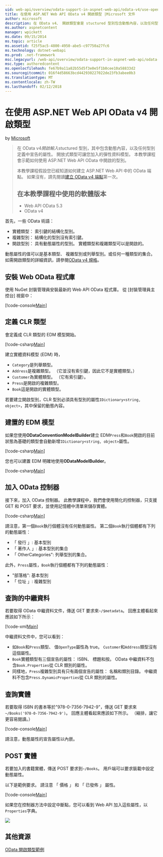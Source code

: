 ```yaml
---
uid: web-api/overview/odata-support-in-aspnet-web-api/odata-v4/use-open-types-in-odata-v4
title: 在使用 ASP.NET Web API OData v4 開啟類型 |Microsoft 文件
author: microsoft
description: 在 OData v4、 開啟類型會是 stuctured 型別包含動態內容，以及任何型別定義中宣告的屬性。 開啟...
ms.author: aspnetcontent
manager: wpickett
ms.date: 09/15/2014
ms.topic: article
ms.assetid: f25f5ac5-4800-4950-abe5-c97750a27fc6
ms.technology: dotnet-webapi
ms.prod: .net-framework
msc.legacyurl: /web-api/overview/odata-support-in-aspnet-web-api/odata-v4/use-open-types-in-odata-v4
msc.type: authoredcontent
ms.openlocfilehash: fe67b9a11a82b55d5f3e0e5f1b0cee10a58833d2
ms.sourcegitcommit: 016f4d58663bcd442930227022de23fb3abee0b3
ms.translationtype: MT
ms.contentlocale: zh-TW
ms.lasthandoff: 02/12/2018
---
```

<a name="open-types-in-odata-v4-with-aspnet-web-api"></a>在使用 ASP.NET Web API OData v4 開啟類型
====================
by [Microsoft](https://github.com/microsoft)

> 在 OData v4*開啟輸入*stuctured 型別，其中包含動態內容，以及任何型別定義中宣告的屬性。 開放式類型可讓您加入的彈性資料模型。 本教學課程會示範如何使用 ASP.NET Web API OData 中開啟的型別。
> 
> 本教學課程假設您已經知道如何建立 ASP.NET Web API 中的 OData 端點。 如果沒有，請先閱讀[建立 OData v4 端點](create-an-odata-v4-endpoint.md)第一次。
> 
> ## <a name="software-versions-used-in-the-tutorial"></a>在本教學課程中使用的軟體版本
> 
> 
> - Web API OData 5.3
> - OData v4


首先，一些 OData 術語：

- 實體類型： 索引鍵的結構化型別。
- 複雜型別： 結構化的型別沒有索引鍵。
- 開啟型別： 具有動態屬性的型別。 實體類型和複雜類型可以是開啟的。

動態屬性的值可以是基本類型、 複雜型別或列舉型別。或任何一種類型的集合。 如需開啟類型的詳細資訊，請參閱[OData v4 規格](http://www.odata.org/documentation/odata-version-4-0/)。

## <a name="install-the-web-odata-libraries"></a>安裝 Web OData 程式庫

使用 NuGet 封裝管理員安裝最新的 Web API OData 程式庫。 從 [封裝管理員主控台] 視窗中：

[!code-console[Main](use-open-types-in-odata-v4/samples/sample1.cmd)]

## <a name="define-the-clr-types"></a>定義 CLR 類型

會定義成 CLR 類型的 EDM 模型開始。

[!code-csharp[Main](use-open-types-in-odata-v4/samples/sample2.cs)]

建立實體資料模型 (EDM) 時，

- `Category`是列舉類型。
- `Address`是複雜類型。 （它並沒有索引鍵，因此它不是實體類型。）
- `Customer`為實體類型。 （它有索引鍵）。
- `Press`是開啟的複雜類型。
- `Book`這是開啟的實體類型。

若要建立開啟型別，CLR 型別必須具有型別的屬性`IDictionary<string, object>`，其中保留的動態內容。

## <a name="build-the-edm-model"></a>建置的 EDM 模型

如果您使用**ODataConventionModelBuilder**建立 EDM`Press`和`Book`開啟的目前狀態為基礎的類型會自動新增`IDictionary<string, object>`屬性。

[!code-csharp[Main](use-open-types-in-odata-v4/samples/sample3.cs)]

您也可以建置 EDM 明確地使用**ODataModelBuilder**。

[!code-csharp[Main](use-open-types-in-odata-v4/samples/sample4.cs)]

## <a name="add-an-odata-controller"></a>加入 OData 控制器

接下來，加入 OData 控制器。 此教學課程中，我們會使用簡化的控制器，只支援 GET 和 POST 要求，並使用記憶體中清單來儲存實體。

[!code-csharp[Main](use-open-types-in-odata-v4/samples/sample5.cs)]

請注意，第一個`Book`執行個體沒有任何動態屬性。 第二個`Book`執行個體都有下列的動態屬性：

- 「 發行 」: 基本型別
- 「 著作人 」: 基本型別的集合
- 「 OtherCategories": 列舉型別的集合。

此外，`Press`屬性，`Book`執行個體都有下列的動態屬性：

- "部落格": 基本型別
- 「 位址 」: 複雜型別

## <a name="query-the-metadata"></a>查詢的中繼資料

若要取得 OData 中繼資料文件，傳送 GET 要求來`~/$metadata`。 回應主體看起來應該如下所示：

[!code-xml[Main](use-open-types-in-odata-v4/samples/sample6.xml?highlight=5,21)]

中繼資料文件中，您可以看到：

- 如`Book`和`Press`類型、 值`OpenType`屬性為 true。 `Customer`和`Address`類型沒有這個屬性。
- `Book`實體類型有三個宣告的屬性： ISBN、 標題和按。 OData 中繼資料不包含`Book.Properties`從 CLR 類別的屬性。
- 同樣地，`Press`複雜型別具有只有兩個宣告的屬性： 名稱和類別目錄。 中繼資料不包含`Press.DynamicProperties`從 CLR 類別的屬性。

## <a name="query-an-entity"></a>查詢實體

若要取得 ISBN 的書本等於"978-0-7356-7942-9"，傳送 GET 要求來`~/Books('978-0-7356-7942-9')`。 回應主體看起來應該如下所示。 （縮排，讓它更容易閱讀。）

[!code-console[Main](use-open-types-in-odata-v4/samples/sample7.cmd?highlight=8-13,15-23)]

請注意，動態屬性的宣告屬性以內嵌。

## <a name="post-an-entity"></a>POST 實體

若要加入的書籍實體，傳送 POST 要求到`~/Books`。 用戶端可以要求裝載中設定動態屬性。

以下是範例要求。 請注意 「 價格 」 和 「 已發佈 」 屬性。

[!code-console[Main](use-open-types-in-odata-v4/samples/sample8.cmd?highlight=10)]

如果您在控制器方法中設定中斷點，您可以看到 Web API 加入這些屬性，以`Properties`字典。

![](use-open-types-in-odata-v4/_static/image1.png)

## <a name="additional-resources"></a>其他資源

[OData 開啟類型範例](http://aspnet.codeplex.com/sourcecontrol/latest#Samples/WebApi/OData/v4/ODataOpenTypeSample/ReadMe.txt)
